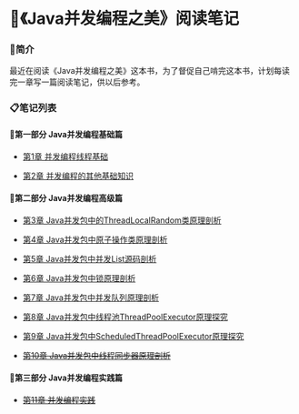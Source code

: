 # 📝《Java并发编程之美》阅读笔记

### 👀简介

最近在阅读《Java并发编程之美》这本书，为了督促自己啃完这本书，计划每读完一章写一篇阅读笔记，供以后参考。

### 📋笔记列表

#### 🚩第一部分 Java并发编程基础篇

- [第1章 并发编程线程基础](/01并发编程线程基础.md)

- [第2章 并发编程的其他基础知识](/02并发编程的其他基础知识.md)

#### 🚩第二部分 Java并发编程高级篇

- [第3章 Java并发包中的ThreadLocalRandom类原理剖析](/03Java并发包中的ThreadLocalRandom类原理剖析.md)

- [第4章 Java并发包中原子操作类原理剖析](/04Java并发包中原子操作类原理剖析.md)

- [第5章 Java并发包中并发List源码剖析](/05Java并发包中并发List源码剖析.md)

- [第6章 Java并发包中锁原理剖析](/06Java并发包中锁原理剖析.md)

- [第7章 Java并发包中并发队列原理剖析](/07Java并发包中并发队列原理剖析.md)

- [第8章 Java并发包中线程池ThreadPoolExecutor原理探究](/08Java并发包中线程池ThreadPoolExecutor原理探究.md)

- [第9章 Java并发包中ScheduledThreadPoolExecutor原理探究](/09Java并发包中ScheduledThreadPoolExecutor原理探究.md)

- ~~[第10章 Java并发包中线程同步器原理剖析](/10Java并发包中线程同步器原理剖析.md)~~

#### 🚩第三部分 Java并发编程实践篇

- ~~[第11章 并发编程实践](/11并发编程实践.md)~~
